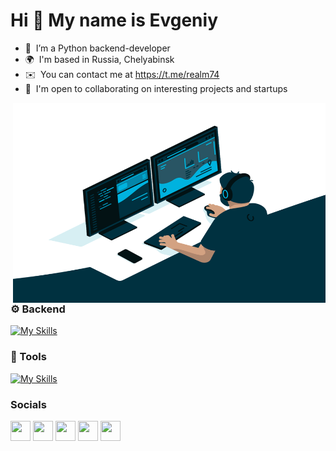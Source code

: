Hi 👋 My name is Evgeniy
=========================

* 🧠  I’m a Python backend-developer
* 🌍  I'm based in Russia, Chelyabinsk
* ✉️  You can contact me at https://t.me/realm74
* 🤝  I'm open to collaborating on interesting projects and startups<br>

<img align="right" alt="GIF" src="https://github.com/reaLm74/reaLm74/blob/main/code.gif?raw=true" width="500" height="320" />

### ⚙️ Backend
<p align="left">
  
  [![My Skills](https://skillicons.dev/icons?i=py,django,fastapi,flask,postgres,redis&theme=light)](https://skillicons.dev)
<br>

### 🔨 Tools

  [![My Skills](https://skillicons.dev/icons?i=linux,docker,git,postman,selenium&theme=light)](https://skillicons.dev)
<br>

### Socials

<p align="left">
<a href="https://www.github.com/reaLm74" target="_blank" rel="noreferrer"><img src="https://raw.githubusercontent.com/danielcranney/readme-generator/main/public/icons/socials/github.svg" width="32" height="32" /></a> 
<a href="https://www.linkedin.com/in/realm74" target="_blank" rel="noreferrer"><img src="https://raw.githubusercontent.com/danielcranney/readme-generator/main/public/icons/socials/linkedin.svg" width="32" height="32" /></a>
<a href="https://vk.com/realm74" target="_blank" rel="noreferrer"><img src="https://cdn.icon-icons.com/icons2/1753/PNG/512/iconfinder-social-media-applications-32vk-4102593_113806.png" width="32" height="32" /></a>
<a href="mailto:geoche74@gmail.com " target="_blank" rel="noreferrer"><img src="https://img.icons8.com/color/48/gmail-new.png" width="32" height="32" /></a>
<a href="https://t.me/realm74" target="_blank" rel="noreferrer"><img src="https://img.icons8.com/color/48/telegram-app--v1.png" width="32" height="32" /></a>
</p>
